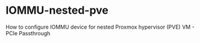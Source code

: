 # IOMMU-nested-pve
How to configure IOMMU device for nested Proxmox hypervisor (PVE) VM - PCIe Passthrough
